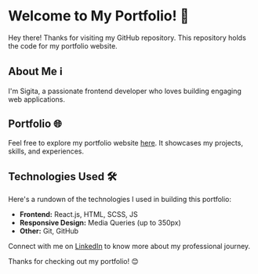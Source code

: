 # Welcome to My Portfolio! 👋

Hey there! Thanks for visiting my GitHub repository. This repository holds the code for my portfolio website.

## About Me ℹ️

I'm Sigita, a passionate frontend developer who loves building engaging web applications.

## Portfolio 🌐

Feel free to explore my portfolio website [here](https://sigitazaromskiene.github.io/My-Portfolio/). It showcases my projects, skills, and experiences.

## Technologies Used 🛠️

Here's a rundown of the technologies I used in building this portfolio:

- **Frontend:** React.js, HTML, SCSS, JS
- **Responsive Design:** Media Queries (up to 350px)
- **Other:** Git, GitHub

Connect with me on [LinkedIn](https://www.linkedin.com/in/sigita-zaromskiene/) to know more about my professional journey.

Thanks for checking out my portfolio! 😊
